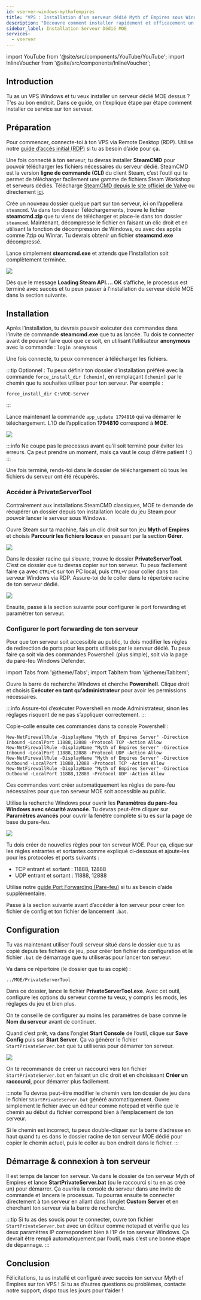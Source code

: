 ```yaml
---
id: vserver-windows-mythofempires
title: "VPS : Installation d’un serveur dédié Myth of Empires sous Windows"
description: "Découvre comment installer rapidement et efficacement un serveur dédié Myth of Empires sur ton VPS Windows → En savoir plus maintenant"
sidebar_label: Installation Serveur Dédié MOE
services:
  - vserver
---
```


import YouTube from '@site/src/components/YouTube/YouTube';
import InlineVoucher from '@site/src/components/InlineVoucher';

## Introduction
Tu as un VPS Windows et tu veux installer un serveur dédié MOE dessus ? T’es au bon endroit. Dans ce guide, on t’explique étape par étape comment installer ce service sur ton serveur.
<YouTube videoId="ir3QNvwu7WY" imageSrc="https://screensaver01.zap-hosting.com/index.php/s/4WnZSyGqLyN7pmG/preview" title="Comment configurer un serveur Myth Of Empires sur VPS Windows !" description="Tu préfères comprendre en voyant les choses en action ? On a ce qu’il te faut ! Plonge dans notre vidéo qui te décompose tout. Que tu sois pressé ou que tu préfères apprendre de façon plus fun et visuelle !"/>
<InlineVoucher />

## Préparation
Pour commencer, connecte-toi à ton VPS via Remote Desktop (RDP). Utilise notre [guide d’accès initial (RDP)](vserver-windows-userdp.md) si tu as besoin d’aide pour ça.

Une fois connecté à ton serveur, tu devras installer **SteamCMD** pour pouvoir télécharger les fichiers nécessaires du serveur dédié. SteamCMD est la version **ligne de commande (CLI)** du client Steam, c’est l’outil qui te permet de télécharger facilement une gamme de fichiers Steam Workshop et serveurs dédiés. Télécharge [SteamCMD depuis le site officiel de Valve](https://developer.valvesoftware.com/wiki/SteamCMD) ou directement [ici](https://steamcdn-a.akamaihd.net/client/installer/steamcmd.zip).

Crée un nouveau dossier quelque part sur ton serveur, ici on l’appellera `steamcmd`. Va dans ton dossier Téléchargements, trouve le fichier **steamcmd.zip** que tu viens de télécharger et place-le dans ton dossier `steamcmd`. Maintenant, décompresse le fichier en faisant un clic droit et en utilisant la fonction de décompression de Windows, ou avec des applis comme 7zip ou Winrar. Tu devrais obtenir un fichier **steamcmd.exe** décompressé.

Lance simplement **steamcmd.exe** et attends que l’installation soit complètement terminée.

![](https://github.com/zaphosting/docs/assets/42719082/ffb8e8a1-26e3-4d16-9baf-938e17ec1613)

Dès que le message **Loading Steam API.... OK** s’affiche, le processus est terminé avec succès et tu peux passer à l’installation du serveur dédié MOE dans la section suivante.

## Installation

Après l’installation, tu devrais pouvoir exécuter des commandes dans l’invite de commande **steamcmd.exe** que tu as lancée. Tu dois te connecter avant de pouvoir faire quoi que ce soit, en utilisant l’utilisateur **anonymous** avec la commande : `login anonymous`

Une fois connecté, tu peux commencer à télécharger les fichiers.

:::tip
Optionnel : Tu peux définir ton dossier d’installation préféré avec la commande `force_install_dir [chemin]`, en remplaçant `[chemin]` par le chemin que tu souhaites utiliser pour ton serveur. Par exemple : 
```
force_install_dir C:\MOE-Server
```
:::
 
Lance maintenant la commande `app_update 1794810` qui va démarrer le téléchargement. L’ID de l’application **1794810** correspond à **MOE**.

![](https://github.com/zaphosting/docs/assets/42719082/29931eec-fd19-4806-88dc-69e585e42370)

:::info
Ne coupe pas le processus avant qu’il soit terminé pour éviter les erreurs. Ça peut prendre un moment, mais ça vaut le coup d’être patient ! :)
:::

Une fois terminé, rends-toi dans le dossier de téléchargement où tous les fichiers du serveur ont été récupérés.

### Accéder à PrivateServerTool

Contrairement aux installations SteamCMD classiques, MOE te demande de récupérer un dossier depuis ton installation locale du jeu Steam pour pouvoir lancer le serveur sous Windows.

Ouvre Steam sur ta machine, fais un clic droit sur ton jeu **Myth of Empires** et choisis **Parcourir les fichiers locaux** en passant par la section **Gérer**.

![](https://screensaver01.zap-hosting.com/index.php/s/Cmj325wLSWgNGif/preview)

Dans le dossier racine qui s’ouvre, trouve le dossier **PrivateServerTool**. C’est ce dossier que tu devras copier sur ton serveur. Tu peux facilement faire ça avec `CTRL+C` sur ton PC local, puis `CTRL+V` pour coller dans ton serveur Windows via RDP. Assure-toi de le coller dans le répertoire racine de ton serveur dédié.

![](https://screensaver01.zap-hosting.com/index.php/s/sXdqCYW2QnKrReN/preview)

Ensuite, passe à la section suivante pour configurer le port forwarding et paramétrer ton serveur.

### Configurer le port forwarding de ton serveur

Pour que ton serveur soit accessible au public, tu dois modifier les règles de redirection de ports pour les ports utilisés par le serveur dédié. Tu peux faire ça soit via des commandes Powershell (plus simple), soit via la page du pare-feu Windows Defender.

import Tabs from '@theme/Tabs';
import TabItem from '@theme/TabItem';

<Tabs>
<TabItem value="powershell" label="Via Powershell" default>

Ouvre la barre de recherche Windows et cherche **Powershell**. Clique droit et choisis **Exécuter en tant qu’administrateur** pour avoir les permissions nécessaires.

:::info
Assure-toi d’exécuter Powershell en mode Administrateur, sinon les réglages risquent de ne pas s’appliquer correctement.
:::

Copie-colle ensuite ces commandes dans ta console Powershell :
```
New-NetFirewallRule -DisplayName "Myth of Empires Server" -Direction Inbound -LocalPort 11888,12888 -Protocol TCP -Action Allow
New-NetFirewallRule -DisplayName "Myth of Empires Server" -Direction Inbound -LocalPort 11888,12888 -Protocol UDP -Action Allow
New-NetFirewallRule -DisplayName "Myth of Empires Server" -Direction Outbound -LocalPort 11888,12888 -Protocol TCP -Action Allow
New-NetFirewallRule -DisplayName "Myth of Empires Server" -Direction Outbound -LocalPort 11888,12888 -Protocol UDP -Action Allow
```

Ces commandes vont créer automatiquement les règles de pare-feu nécessaires pour que ton serveur MOE soit accessible au public.

</TabItem>

<TabItem value="windefender" label="Via Windows Defender">

Utilise la recherche Windows pour ouvrir les **Paramètres du pare-feu Windows avec sécurité avancée**. Tu devras peut-être cliquer sur **Paramètres avancés** pour ouvrir la fenêtre complète si tu es sur la page de base du pare-feu.

![](https://github.com/zaphosting/docs/assets/42719082/5fb9f943-7e51-4d8f-9df4-2f5ff60857d3)

Tu dois créer de nouvelles règles pour ton serveur MOE. Pour ça, clique sur les règles entrantes et sortantes comme expliqué ci-dessous et ajoute-les pour les protocoles et ports suivants :
- TCP entrant et sortant : 11888, 12888
- UDP entrant et sortant : 11888, 12888

Utilise notre [guide Port Forwarding (Pare-feu)](vserver-windows-port.md) si tu as besoin d’aide supplémentaire.

</TabItem>
</Tabs>

Passe à la section suivante avant d’accéder à ton serveur pour créer ton fichier de config et ton fichier de lancement `.bat`.

## Configuration

Tu vas maintenant utiliser l’outil serveur situé dans le dossier que tu as copié depuis tes fichiers de jeu, pour créer ton fichier de configuration et le fichier `.bat` de démarrage que tu utiliseras pour lancer ton serveur.

Va dans ce répertoire (le dossier que tu as copié) :
```
../MOE/PrivateServerTool
```

Dans ce dossier, lance le fichier **PrivateServerTool.exe**. Avec cet outil, configure les options du serveur comme tu veux, y compris les mods, les réglages du jeu et bien plus.

On te conseille de configurer au moins les paramètres de base comme le **Nom du serveur** avant de continuer.

Quand c’est prêt, va dans l’onglet **Start Console** de l’outil, clique sur **Save Config** puis sur **Start Server**. Ça va générer le fichier `StartPrivateServer.bat` que tu utiliseras pour démarrer ton serveur.

![](https://screensaver01.zap-hosting.com/index.php/s/TtcAbW6ZEWNyjXS/preview)

On te recommande de créer un raccourci vers ton fichier `StartPrivateServer.bat` en faisant un clic droit et en choisissant **Créer un raccourci**, pour démarrer plus facilement.

:::note
Tu devras peut-être modifier le chemin vers ton dossier de jeu dans le fichier `StartPrivateServer.bat` généré automatiquement. Ouvre simplement le fichier avec un éditeur comme notepad et vérifie que le chemin au début du fichier correspond bien à l’emplacement de ton serveur.

Si le chemin est incorrect, tu peux double-cliquer sur la barre d’adresse en haut quand tu es dans le dossier racine de ton serveur MOE dédié pour copier le chemin actuel, puis le coller au bon endroit dans le fichier.
:::

## Démarrage & connexion à ton serveur

Il est temps de lancer ton serveur. Va dans le dossier de ton serveur Myth of Empires et lance **StartPrivateServer.bat** (ou le raccourci si tu en as créé un) pour démarrer. Ça ouvrira la console du serveur dans une invite de commande et lancera le processus. Tu pourras ensuite te connecter directement à ton serveur en allant dans l’onglet **Custom Server** et en cherchant ton serveur via la barre de recherche.

:::tip
Si tu as des soucis pour te connecter, ouvre ton fichier `StartPrivateServer.bat` avec un éditeur comme notepad et vérifie que les deux paramètres IP correspondent bien à l’IP de ton serveur Windows. Ça devrait être rempli automatiquement par l’outil, mais c’est une bonne étape de dépannage.
:::

## Conclusion

Félicitations, tu as installé et configuré avec succès ton serveur Myth of Empires sur ton VPS ! Si tu as d’autres questions ou problèmes, contacte notre support, dispo tous les jours pour t’aider !

<InlineVoucher />